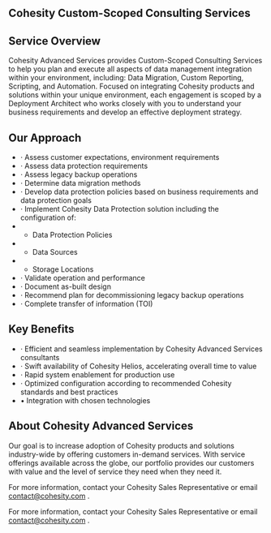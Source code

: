 ## Cohesity Custom-Scoped Consulting Services

## Service Overview

Cohesity Advanced Services provides Custom-Scoped Consulting Services to help you plan and execute all aspects of data management integration within your environment, including: Data Migration, Custom Reporting, Scripting, and Automation. Focused on integrating Cohesity products and solutions within your unique environment, each engagement is scoped by a Deployment Architect who works closely with you to understand your business requirements and develop an effective deployment strategy.

## Our Approach

- · Assess customer expectations, environment requirements
- · Assess data protection requirements
- · Assess legacy backup operations
- · Determine data migration methods
- · Develop data protection policies based on business requirements and data protection goals
- · Implement Cohesity Data Protection solution including the configuration of:
- - Data Protection Policies
- - Data Sources
- - Storage Locations
- · Validate operation and performance
- · Document as-built design
- · Recommend plan for decommissioning legacy backup operations
- · Complete transfer of information (TOI)

<!-- image -->

## Key Benefits

- ·  Efficient and seamless implementation by Cohesity Advanced Services consultants
- ·  Swift availability of Cohesity Helios, accelerating overall time to value
- ·  Rapid system enablement for production use
- ·  Optimized configuration according to recommended Cohesity standards and best practices
- •  Integration with chosen technologies

## About Cohesity Advanced Services

Our goal is to increase adoption of Cohesity products and solutions industry-wide by offering customers in-demand services. With service offerings available across the globe, our portfolio provides our customers with value and the level of service they need when they need it.

For more information, contact your Cohesity Sales Representative or email contact@cohesity.com .

For more information, contact your Cohesity Sales Representative or email contact@cohesity.com .